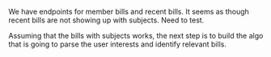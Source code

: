 We have endpoints for member bills and recent bills.
It seems as though recent bills are not showing up with subjects. Need to test.

Assuming that the bills with subjects works, the next step is to build the algo that is going to parse the user interests and identify relevant bills.
